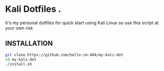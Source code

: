 # Kali Dotfiles . 

it's my personal dotfiles for quick start using Kali Linux so use this script at your own risk

## INSTALLATION

```sh
git clone https://github.com/hello-im-404/my-kali-dot
cd my-kali-dot
./install.sh
```
